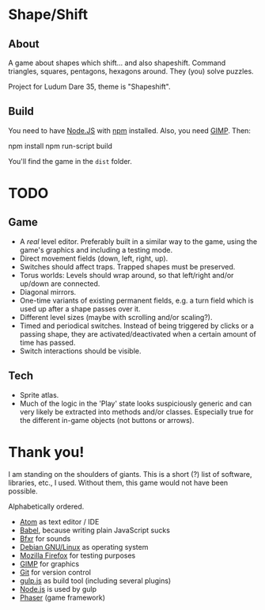 Shape/Shift
===========

About
-----

A game about shapes which shift... and also shapeshift. Command triangles,
squares, pentagons, hexagons around. They (you) solve puzzles.

Project for Ludum Dare 35, theme is "Shapeshift".

Build
-----

You need to have [Node.JS][node] with [npm][npm] installed. Also, you need
[GIMP][gimp]. Then:

  npm install
  npm run-script build

You'll find the game in the `dist` folder.

TODO
====

Game
----

- A *real* level editor. Preferably built in a similar way to the game, using
  the game's graphics and including a testing mode.
- Direct movement fields (down, left, right, up).
- Switches should affect traps. Trapped shapes must be preserved.
- Torus worlds: Levels should wrap around, so that left/right and/or up/down are
  connected.
- Diagonal mirrors.
- One-time variants of existing permanent fields, e.g. a turn field which is
  used up after a shape passes over it.
- Different level sizes (maybe with scrolling and/or scaling?).
- Timed and periodical switches. Instead of being triggered by clicks or a
  passing shape, they are activated/deactivated when a certain amount of time
  has passed.
- Switch interactions should be visible.

Tech
----

- Sprite atlas.
- Much of the logic in the 'Play' state looks suspiciously generic and can very
  likely be extracted into methods and/or classes. Especially true for the
  different in-game objects (not buttons or arrows).

Thank you!
==========

I am standing on the shoulders of giants. This is a short (?) list of software,
libraries, etc., I used. Without them, this game would not have been possible.

Alphabetically ordered.

- [Atom][atom] as text editor / IDE
- [Babel][babel], because writing plain JavaScript sucks
- [Bfxr][bfxr] for sounds
- [Debian GNU/Linux][debian] as operating system
- [Mozilla Firefox][firefox] for testing purposes
- [GIMP][gimp] for graphics
- [Git][git] for version control
- [gulp.js][gulp] as build tool (including several plugins)
- [Node.js][node] is used by gulp
- [Phaser][phaser] (game framework)

[atom]: https://atom.io/
[babel]: https://babeljs.io/
[bfxr]: http://www.bfxr.net/
[debian]: https://www.debian.org/
[firefox]: https://www.mozilla.org/firefox
[gimp]: http://www.gimp.org/
[git]: https://git-scm.com/
[gulp]: http://gulpjs.com/
[node]: https://nodejs.org/
[npm]: https://www.npmjs.com/
[phaser]: http://phaser.io/
